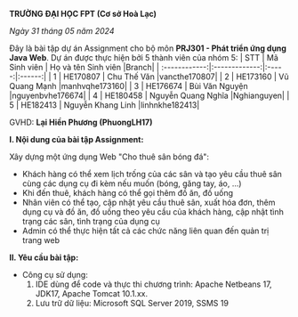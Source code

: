 **TRƯỜNG ĐẠI HỌC FPT (Cơ sở Hoà Lạc)**

*Ngày 31 tháng 05 năm 2024*

Đây là bài tập dự án Assignment cho bộ môn **PRJ301 - Phát triển ứng dụng Java Web**. Dự án được thực hiện bởi 5 thành viên của nhóm 5:
|       STT       |      Mã Sinh viên        | Họ và tên Sinh viên     |Branch|
| :------------:|:-------------:|:-----:|:------:|
|    1          |        HE170807      |  Chu Thế Văn    |vancthe170807|
|     2         |        HE173160      |   Vũ Quang Mạnh   |manhvqhe173160|
|     3         | HE176674             |    Bùi Văn Nguyện  |nguyenbvhe176674|
|     4         | HE180458             |    Nguyễn Quang Nghĩa  |Nghianguyen|
|     5         | HE182413             |    Nguyễn Khang Linh  |linhnkhe182413|

GVHD: **Lại Hiền Phương (PhuongLH17)**

**I. Nội dung của bài tập Assignment:**

Xây dựng một ứng dụng Web "Cho thuê sân bóng đá":
- Khách hàng có thể xem lịch trống của các sân và tạo yêu cầu thuê sân cùng các dụng cụ đi kèm nếu muốn (bóng, găng tay, áo, ...)
- Khi đến thuê, khách hàng có thể gọi thêm đồ ăn, đồ uống
- Nhân viên có thể tạo, cập nhật yêu cầu thuê sân, xuất hóa đơn, thêm dụng cụ và đồ ăn, đồ uống theo yêu cầu của khách hàng, cập nhật tình trạng các sân, tình trạng của dụng cụ 
- Admin có thể thực hiện tất cả các chức năng liên quan đến quản trị trang web

**II. Yêu cầu bài tập:**
- Công cụ sử dụng:
  1. IDE dùng để code và thực thi chương trình: Apache Netbeans 17, JDK17, Apache Tomcat 10.1.xx.
  2. Lưu trữ dữ liệu: Microsoft SQL Server 2019, SSMS 19
